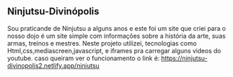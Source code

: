 ## Ninjutsu-Divinópolis 

Sou praticande de Ninjutsu a alguns anos e este foi um site que criei para o nosso dojo
é um site simple com informações sobre a história da arte, suas armas, treinos e mestres.
Neste projeto utilizei, tecnologias como Html,css,mediascreen,javascript, e iframes pra
carregar alguns videos do youtube. caso queiram ver o funcionamento o link é:
https://ninjutsu-divinopolis2.netlify.app/ninjutsu
